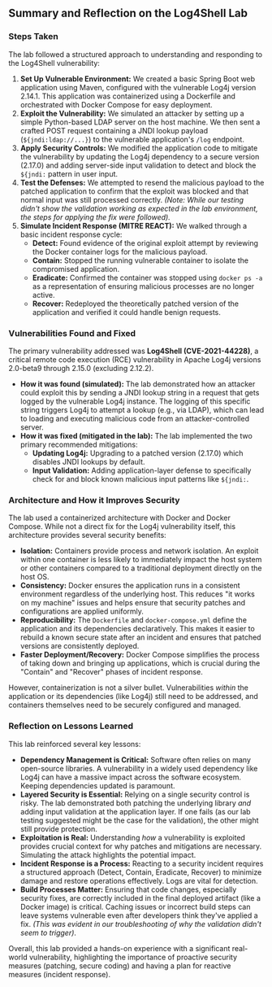 ## Summary and Reflection on the Log4Shell Lab

### Steps Taken

The lab followed a structured approach to understanding and responding to the Log4Shell vulnerability:

1.  **Set Up Vulnerable Environment:** We created a basic Spring Boot web application using Maven, configured with the vulnerable Log4j version 2.14.1. This application was containerized using a Dockerfile and orchestrated with Docker Compose for easy deployment.
2.  **Exploit the Vulnerability:** We simulated an attacker by setting up a simple Python-based LDAP server on the host machine. We then sent a crafted POST request containing a JNDI lookup payload (`${jndi:ldap://...}`) to the vulnerable application's `/log` endpoint.
3.  **Apply Security Controls:** We modified the application code to mitigate the vulnerability by updating the Log4j dependency to a secure version (2.17.0) and adding server-side input validation to detect and block the `${jndi:` pattern in user input.
4.  **Test the Defenses:** We attempted to resend the malicious payload to the patched application to confirm that the exploit was blocked and that normal input was still processed correctly. *(Note: While our testing didn't show the validation working as expected in the lab environment, the steps for applying the fix were followed).*
5.  **Simulate Incident Response (MITRE REACT):** We walked through a basic incident response cycle:
    *   **Detect:** Found evidence of the original exploit attempt by reviewing the Docker container logs for the malicious payload.
    *   **Contain:** Stopped the running vulnerable container to isolate the compromised application.
    *   **Eradicate:** Confirmed the container was stopped using `docker ps -a` as a representation of ensuring malicious processes are no longer active.
    *   **Recover:** Redeployed the theoretically patched version of the application and verified it could handle benign requests.

### Vulnerabilities Found and Fixed

The primary vulnerability addressed was **Log4Shell (CVE-2021-44228)**, a critical remote code execution (RCE) vulnerability in Apache Log4j versions 2.0-beta9 through 2.15.0 (excluding 2.12.2).

*   **How it was found (simulated):** The lab demonstrated how an attacker could exploit this by sending a JNDI lookup string in a request that gets logged by the vulnerable Log4j instance. The logging of this specific string triggers Log4j to attempt a lookup (e.g., via LDAP), which can lead to loading and executing malicious code from an attacker-controlled server.
*   **How it was fixed (mitigated in the lab):** The lab implemented the two primary recommended mitigations:
    *   **Updating Log4j:** Upgrading to a patched version (2.17.0) which disables JNDI lookups by default.
    *   **Input Validation:** Adding application-layer defense to specifically check for and block known malicious input patterns like `${jndi:`.  

### Architecture and How it Improves Security

The lab used a containerized architecture with Docker and Docker Compose. While not a direct fix for the Log4j vulnerability itself, this architecture provides several security benefits:

*   **Isolation:** Containers provide process and network isolation. An exploit within one container is less likely to immediately impact the host system or other containers compared to a traditional deployment directly on the host OS.
*   **Consistency:** Docker ensures the application runs in a consistent environment regardless of the underlying host. This reduces "it works on my machine" issues and helps ensure that security patches and configurations are applied uniformly.
*   **Reproducibility:** The `Dockerfile` and `docker-compose.yml` define the application and its dependencies declaratively. This makes it easier to rebuild a known secure state after an incident and ensures that patched versions are consistently deployed.
*   **Faster Deployment/Recovery:** Docker Compose simplifies the process of taking down and bringing up applications, which is crucial during the "Contain" and "Recover" phases of incident response.

However, containerization is not a silver bullet. Vulnerabilities *within* the application or its dependencies (like Log4j) still need to be addressed, and containers themselves need to be securely configured and managed.

### Reflection on Lessons Learned

This lab reinforced several key lessons:

*   **Dependency Management is Critical:** Software often relies on many open-source libraries. A vulnerability in a widely used dependency like Log4j can have a massive impact across the software ecosystem. Keeping dependencies updated is paramount.
*   **Layered Security is Essential:** Relying on a single security control is risky. The lab demonstrated both patching the underlying library *and* adding input validation at the application layer. If one fails (as our lab testing suggested might be the case for the validation), the other might still provide protection.
*   **Exploitation is Real:** Understanding *how* a vulnerability is exploited provides crucial context for why patches and mitigations are necessary. Simulating the attack highlights the potential impact.
*   **Incident Response is a Process:** Reacting to a security incident requires a structured approach (Detect, Contain, Eradicate, Recover) to minimize damage and restore operations effectively. Logs are vital for detection.
*   **Build Processes Matter:** Ensuring that code changes, especially security fixes, are correctly included in the final deployed artifact (like a Docker image) is critical. Caching issues or incorrect build steps can leave systems vulnerable even after developers think they've applied a fix. *(This was evident in our troubleshooting of why the validation didn't seem to trigger)*.

Overall, this lab provided a hands-on experience with a significant real-world vulnerability, highlighting the importance of proactive security measures (patching, secure coding) and having a plan for reactive measures (incident response). 